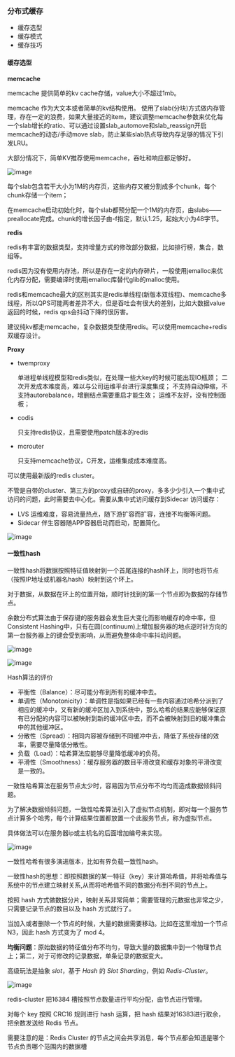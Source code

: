 ### 分布式缓存

+ 缓存选型
+ 缓存模式
+ 缓存技巧

#### 缓存选型

**memcache**

memcache 提供简单的kv cache存储，value大小不超过1mb。

memcache 作为大文本或者简单的kv结构使用。 使用了slab(分块)方式做内存管理，存在一定的浪费，如果大量接近的item，建议调整memcache参数来优化每一个slab增长的ratio、可以通过设置slab_automove和slab_reassign开启memcache的动态/手动move slab，防止某些slab热点导致内存足够的情况下引发LRU。

大部分情况下，简单KV推荐使用memcache，吞吐和响应都足够好。



![image](https://github.com/lecc2cc/microgo/blob/master/images/08-mem-2021-06-07-23.png?raw=true)

每个slab包含若干大小为1M的内存页，这些内存又被分割成多个chunk，每个chunk存储一个item；

在memcache启动初始化时，每个slab都预分配一个1M的内存页，由slabs——preallocate完成。chunk的增长因子由-f指定，默认1.25，起始大小为48字节。



**redis**



redis有丰富的数据类型，支持增量方式的修改部分数据，比如排行榜，集合，数组等。

redis因为没有使用内存池，所以是存在一定的内存碎片，一般使用jemalloc来优化内存分配，需要编译时使用jemalloc库替代glib的malloc使用。



redis和memcache最大的区别其实是redis单线程(新版本双线程)、memcache多线程，所以QPS可能两者差异不大，但是吞吐会有很大的差别，比如大数据value返回的时候，redis qps会抖动下降的很厉害。



建议纯kv都走memcache，复杂数据类型使用redis。可以使用memcache+redis双缓存设计。



**Proxy**

+ twemproxy

  单进程单线程模型和redis类似，在处理一些大key的时候可能出现IO瓶颈； 二次开发成本难度高，难以与公司运维平台进行深度集成； 不支持自动伸缩，不支持autorebalance，增删结点需要重启才能生效； 运维不友好，没有控制面板；

+ codis

  只支持redis协议，且需要使用patch版本的redis

+ mcrouter

  只支持memcache协议，C开发，运维集成成本难度高。

可以使用最新版的redis cluster。

不管是自带的cluster、第三方的proxy或自研的proxy，多多少少引入一个集中式访问的问题，此时需要去中心化。需要从集中式访问缓存到Sidecar 访问缓存：

+ LVS 运维难度，容易流量热点，随下游扩容而扩容，连接不均衡等问题。
+ Sidecar 伴生容器随APP容器启动而启动，配置简化。

![image](https://github.com/lecc2cc/microgo/blob/master/images/08-08-2021-06-09-23.png?raw=true)



#### 一致性hash

一致性hash将数据按照特征值映射到一个首尾连接的hash环上，同时也将节点（按照IP地址或机器名hash）映射到这个环上。

对于数据，从数据在环上的位置开始，顺时针找到的第一个节点即为数据的存储节点。

余数分布式算法由于保存键的服务器会发生巨大变化而影响缓存的命中率，但Consistent Hashing中，只有在圆(continuum)上增加服务器的地点逆时针方向的第一台服务器上的键会受到影响，从而避免整体命中率抖动问题。

![image](https://github.com/lecc2cc/microgo/blob/master/images/08-09-2021-06-09-23.png?raw=true)

![image](https://github.com/lecc2cc/microgo/blob/master/images/08-10-2021-06-10-00.png?raw=true)

Hash算法的评价

+ 平衡性（Balance）：尽可能分布到所有的缓冲中去。
+ 单调性（Monotonicity）：单调性是指如果已经有一些内容通过哈希分派到了相应的缓冲中，又有新的缓冲区加入到系统中，那么哈希的结果应能够保证原有已分配的内容可以被映射到新的缓冲区中去，而不会被映射到旧的缓冲集合中的其他缓冲区。
+ 分散性（Spread）：相同内容被存储到不同缓冲中去，降低了系统存储的效率，需要尽量降低分散性。
+ 负载（Load）：哈希算法应能够尽量降低缓冲的负荷。
+ 平滑性（Smoothness）：缓存服务器的数目平滑改变和缓存对象的平滑改变是一致的。

一致性哈希算法在服务节点太少时，容易因为节点分布不均匀而造成数据倾斜问题。

为了解决数据倾斜问题，一致性哈希算法引入了虚拟节点机制，即对每一个服务节点计算多个哈秀，每个计算结果位置都放置一个此服务节点，称为虚拟节点。

具体做法可以在服务器ip或主机名的后面增加编号来实现。

![image](https://github.com/lecc2cc/microgo/blob/master/images/08-12-202-06-10-23.png?raw=true)

一致性哈希有很多演进版本，比如有界负载一致性hash。

一致性hash的思想：即按照数据的某一特征（key）来计算哈希值，并将哈希值与系统中的节点建立映射关系,从而将哈希值不同的数据分布到不同的节点上。

按照 hash 方式做数据分片，映射关系非常简单；需要管理的元数据也非常之少，只需要记录节点的数目以及 hash 方式就行了。

当加入或者删除一个节点的时候，大量的数据需要移动。比如在这里增加一个节点 N3，因此 hash 方式变为了 mod 4。

**均衡问题**：原始数据的特征值分布不均匀，导致大量的数据集中到一个物理节点上；第二，对于可修改的记录数据，单条记录的数据变大。

高级玩法是抽象 *slot*，基于 *Hash* 的 *Slot Sharding*，例如 *Redis-Cluster*。

![image](https://github.com/lecc2cc/microgo/blob/master/images/08-14-2021-06-10-23.png?raw=true)

redis-cluster 把16384 槽按照节点数量进行平均分配，由节点进行管理。

对每个 key 按照 CRC16 规则进行 hash 运算，把 hash 结果对16383进行取余，把余数发送给 Redis 节点。

需要注意的是：Redis Cluster 的节点之间会共享消息，每个节点都会知道是哪个节点负责哪个范围内的数据槽

